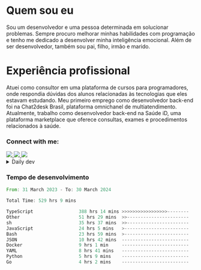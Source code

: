 # Quem sou eu
Sou um desenvolvedor e uma pessoa determinada em solucionar problemas. Sempre procuro melhorar minhas habilidades com programação e tenho me dedicado a desenvolver minha inteligência emocional. Além de ser desenvolvedor, também sou pai, filho, irmão e marido.

# Experiência profissional
Atuei como consultor em uma plataforma de cursos para programadores, onde respondia dúvidas dos alunos relacionadas às tecnologias que eles estavam estudando.
Meu primeiro emprego como desenvolvedor back-end foi na Chat2desk Brasil, plataforma omnichanel de multiatendimento.
Atualmente, trabalho como desenvolvedor back-end na Saúde iD, uma plataforma marketplace que oferece consultas, exames e procedimentos relacionados à saúde.

### Connect with me:
<a href="https://www.linkedin.com/in/theusmoreira" target="_blank" >
<img src="https://img.shields.io/badge/linkedin-%230077B5.svg?&style=for-the-badge&logo=linkedin&logoColor=white ">
</a>
<a href="https://www.instagram.com/matheus.s.moreira/" target="_blank">
<img src="https://img.shields.io/badge/instagram-%23E4405F.svg?&style=for-the-badge&logo=instagram&logoColor=white">
</a>
<a href="mailto:matheussm301@gmail.com"  target="_blank">
<img src="https://img.shields.io/badge/gmail-%23E4405F.svg?&style=for-the-badge&logo=gmail&logoColor=white">
</a>


<details>
  <summary>Daily dev </summary>
<p>
  <a href="https://app.daily.dev/matheussantos"><img src="https://github.com/matheus-santos-moreira/matheus-santos-moreira/blob/master/devcard.svg" width="200" alt="Matheus Santos's Dev Card"/></a>
 </p>
</details>

<h3>Tempo de desenvolvimento</h3>

<!--START_SECTION:waka-->

```rust
From: 31 March 2023 - To: 30 March 2024

Total Time: 529 hrs 9 mins

TypeScript                 388 hrs 14 mins >>>>>>>>>>>>>>>>>--------   66.86 %
Other                      51 hrs 29 mins  >>-----------------------   08.87 %
sh                         35 hrs 37 mins  >>-----------------------   06.13 %
JavaScript                 24 hrs 5 mins   >------------------------   04.15 %
Bash                       23 hrs 59 mins  >------------------------   04.13 %
JSON                       10 hrs 42 mins  -------------------------   01.84 %
Docker                     9 hrs 1 min     -------------------------   01.55 %
YAML                       8 hrs 41 mins   -------------------------   01.50 %
Python                     5 hrs 9 mins    -------------------------   00.89 %
Go                         4 hrs 2 mins    -------------------------   00.70 %
```

<!--END_SECTION:waka-->
